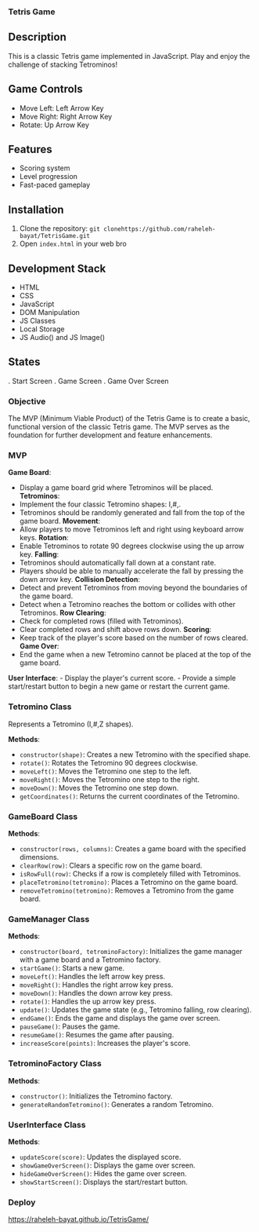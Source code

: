  ### Tetris Game


## Description

This is a classic Tetris game implemented in JavaScript. Play and enjoy the challenge of stacking Tetrominos!

## Game Controls

- Move Left: Left Arrow Key
- Move Right: Right Arrow Key
- Rotate: Up Arrow Key

## Features
- Scoring system
- Level progression
- Fast-paced gameplay

## Installation
1. Clone the repository: `git clonehttps://github.com/raheleh-bayat/TetrisGame.git`
2. Open `index.html` in your web bro

## Development Stack
- HTML
- CSS
- JavaScript
- DOM Manipulation
- JS Classes
- Local Storage
- JS Audio() and JS Image()

## States

. Start Screen
. Game Screen
. Game Over Screen

### Objective

The MVP (Minimum Viable Product) of the Tetris Game is to create a basic, functional version of the classic Tetris game. The MVP serves as the foundation for further development and feature enhancements.

### MVP

 **Game Board**:
   - Display a game board grid where Tetrominos will be placed.
 **Tetrominos**:
   - Implement the four classic Tetromino shapes: I,#,.
   - Tetrominos should be randomly generated and fall from the top of the game board.
 **Movement**:
   - Allow players to move Tetrominos left and right using keyboard arrow keys.
 **Rotation**:
   - Enable Tetrominos to rotate 90 degrees clockwise using the up arrow key.
 **Falling**:
   - Tetrominos should automatically fall down at a constant rate.
   - Players should be able to manually accelerate the fall by pressing the down arrow key.
 **Collision Detection**:
   - Detect and prevent Tetrominos from moving beyond the boundaries of the game board.
   - Detect when a Tetromino reaches the bottom or collides with other Tetrominos.
 **Row Clearing**:
   - Check for completed rows (filled with Tetrominos).
   - Clear completed rows and shift above rows down.
 **Scoring**:
   - Keep track of the player's score based on the number of rows cleared.
**Game Over**:
   - End the game when a new Tetromino cannot be placed at the top of the game board.

 **User Interface**:
    - Display the player's current score.
    - Provide a simple start/restart button to begin a new game or restart the current game.


### Tetromino Class

Represents a Tetromino (I,#,Z shapes).

**Methods**:
- `constructor(shape)`: Creates a new Tetromino with the specified shape.
- `rotate()`: Rotates the Tetromino 90 degrees clockwise.
- `moveLeft()`: Moves the Tetromino one step to the left.
- `moveRight()`: Moves the Tetromino one step to the right.
- `moveDown()`: Moves the Tetromino one step down.
- `getCoordinates()`: Returns the current coordinates of the Tetromino.

### GameBoard Class

**Methods**:
- `constructor(rows, columns)`: Creates a game board with the specified dimensions.
- `clearRow(row)`: Clears a specific row on the game board.
- `isRowFull(row)`: Checks if a row is completely filled with Tetrominos.
- `placeTetromino(tetromino)`: Places a Tetromino on the game board.
- `removeTetromino(tetromino)`: Removes a Tetromino from the game board.

### GameManager Class

**Methods**:
- `constructor(board, tetrominoFactory)`: Initializes the game manager with a game board and a Tetromino factory.
- `startGame()`: Starts a new game.
- `moveLeft()`: Handles the left arrow key press.
- `moveRight()`: Handles the right arrow key press.
- `moveDown()`: Handles the down arrow key press.
- `rotate()`: Handles the up arrow key press.
- `update()`: Updates the game state (e.g., Tetromino falling, row clearing).
- `endGame()`: Ends the game and displays the game over screen.
- `pauseGame()`: Pauses the game.
- `resumeGame()`: Resumes the game after pausing.
- `increaseScore(points)`: Increases the player's score.

### TetrominoFactory Class

**Methods**:
- `constructor()`: Initializes the Tetromino factory.
- `generateRandomTetromino()`: Generates a random Tetromino.

### UserInterface Class

**Methods**:
- `updateScore(score)`: Updates the displayed score.
- `showGameOverScreen()`: Displays the game over screen.
- `hideGameOverScreen()`: Hides the game over screen.
- `showStartScreen()`: Displays the start/restart button.


### Deploy

 https://raheleh-bayat.github.io/TetrisGame/



